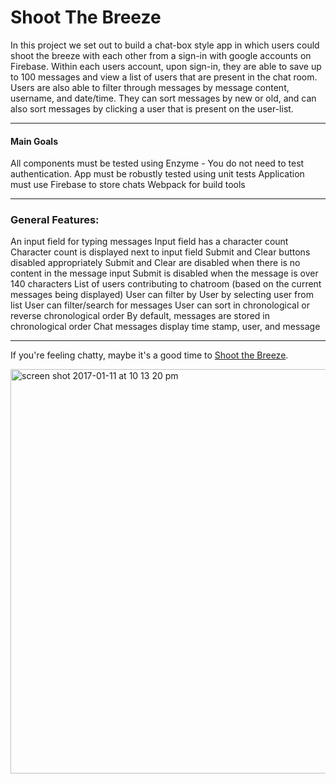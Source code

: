 # Shoot The Breeze

In this project we set out to build a chat-box style app in which users could shoot the breeze with each other from a sign-in with google accounts on Firebase. Within each users account, upon sign-in, they are able to save up to 100 messages and view a list of users that are present in the chat room. Users are also able to filter through messages by message content, username, and date/time. They can sort messages by new or old, and can also sort messages by clicking a user that is present on the user-list. 

---
#### Main Goals

All components must be tested using Enzyme - You do not need to test authentication.
App must be robustly tested using unit tests
Application must use Firebase to store chats
Webpack for build tools

---
### General Features:

An input field for typing messages
Input field has a character count
Character count is displayed next to input field
Submit and Clear buttons disabled appropriately
Submit and Clear are disabled when there is no content in the message input
Submit is disabled when the message is over 140 characters
List of users contributing to chatroom (based on the current messages being displayed)
User can filter by User by selecting user from list
User can filter/search for messages
User can sort in chronological or reverse chronological order
By default, messages are stored in chronological order
Chat messages display time stamp, user, and message

---
If you're feeling chatty, maybe it's a good time to [Shoot the Breeze](https://shoot-the-breeze-b2fe6.firebaseapp.com/).

<img width="647" alt="screen shot 2017-01-11 at 10 13 20 pm" src="https://cloud.githubusercontent.com/assets/13802107/21877872/6faf42ec-d84b-11e6-9081-d6db113bbe79.png">
